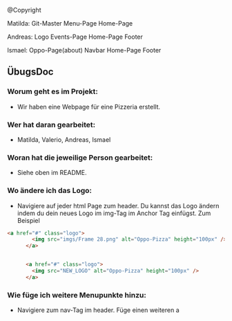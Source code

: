 @Copyright

Matilda:    Git-Master
            Menu-Page
            Home-Page


Andreas:    Logo
            Events-Page
            Home-Page
            Footer

Ismael:     Oppo-Page(about) 
            Navbar
            Home-Page
            Footer



## ÜbugsDoc

### Worum geht es im Projekt:
- Wir haben eine Webpage für eine Pizzeria erstellt.

### Wer hat daran gearbeitet:
- Matilda, Valerio, Andreas, Ismael

### Woran hat die jeweilige Person gearbeitet:
- Siehe oben im README.

### Wo ändere ich das Logo:
- Navigiere auf jeder html Page zum header. Du kannst das Logo ändern indem du dein neues Logo im img-Tag im Anchor Tag einfügst. Zum Beispiel

``` html
<a href="#" class="logo">
        <img src="imgs/Frame 28.png" alt="Oppo-Pizza" height="100px" />
      </a>


      <a href="#" class="logo">
        <img src="NEW_LOGO" alt="Oppo-Pizza" height="100px" />
      </a>
```

### Wie füge ich weitere Menupunkte hinzu:
- Navigiere zum nav-Tag im header. Füge einen weiteren a